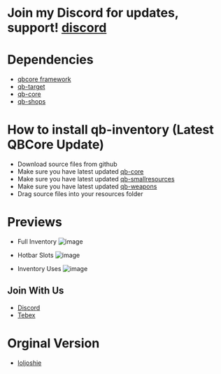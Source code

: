 # Join my Discord for updates, support! [discord](https://discord.gg/EW5E8qcG9F)

# Dependencies
* [qbcore framework](https://github.com/qbcore-framework)
* [qb-target](https://github.com/BerkieBb/qb-target)
* [qb-core](https://github.com/qbcore-framework/qb-core)
* [qb-shops](https://github.com/qbcore-framework/qb-shops)

# How to install qb-inventory (Latest QBCore Update)
* Download source files from github
* Make sure you have latest updated [qb-core](https://github.com/qbcore-framework/qb-core)
* Make sure you have latest updated [qb-smallresources](https://github.com/qbcore-framework/qb-smallresources)
* Make sure you have latest updated [qb-weapons](https://github.com/qbcore-framework/qb-weapons)
* Drag source files into your resources folder


# Previews
- Full Inventory
![image](https://media.discordapp.net/attachments/1056268642469298276/1081669629690257559/image.png?width=1301&height=676)

- Hotbar Slots
![image](https://media.discordapp.net/attachments/1056268642469298276/1081669715669291108/image.png)

- Inventory Uses
![image](https://media.discordapp.net/attachments/1056268642469298276/1081669831209783366/image.png)

## Join With Us
- [Discord](https://discord.gg/NbpHD9RaSJ)
- [Tebex](https://kael.tebex.io/)


# Orginal Version
* [loljoshie](https://github.com/loljoshie/lj-inventory)
